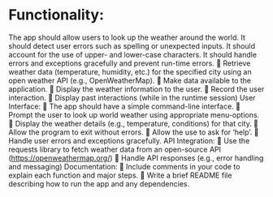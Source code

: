 # Functionality:
The app should allow users to look up the weather around the world. It should detect user errors
such as spelling or unexpected inputs. It should account for the use of upper- and lower-case
characters. It should handle errors and exceptions gracefully and prevent run-time errors.
 Retrieve weather data (temperature, humidity, etc.) for the specified city using an open
weather API (e.g., OpenWeatherMap).
 Make data available to the application.
 Display the weather information to the user.
 Record the user interaction.
 Display past interactions (while in the runtime session)
User Interface:
 The app should have a simple command-line interface.
 Prompt the user to look up world weather using appropriate menu-options.
 Display the weather details (e.g., temperature, conditions) for that city.
 Allow the program to exit without errors.
 Allow the use to ask for ‘help’.
 Handle user errors and exceptions gracefully.
API Integration:
 Use the requests library to fetch weather data from an open-source API
(https://openweathermap.org/)
 Handle API responses (e.g., error handling and messaging)
Documentation:
 Include comments in your code to explain each function and major steps.
 Write a brief README file describing how to run the app and any dependencies.
